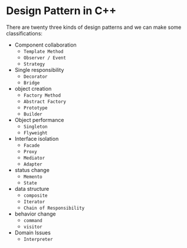 # Design Pattern in C++

There are twenty three kinds of design patterns and we can make some classifications:

- Component collaboration
  - `Template Method`
  - `Observer / Event`
  - `Strategy`
- Single responsibility
  - `Decorator`
  - `Bridge`
- object creation
  - `Factory Method`
  - `Abstract Factory`
  - `Prototype`
  - `Builder`
- Object performance
  - `Singleton`
  - `Flyweight`
- Interface isolation
  - `Facade`
  - `Proxy`
  - `Mediator`
  - `Adapter`
- status change
  - `Memento`
  - `State`
- data structure
  - `composite`
  - `Iterator`
  - `Chain of Responsibility`
- behavior change
  - `command`
  - `visitor`
- Domain Issues
  - `Interpreter`
